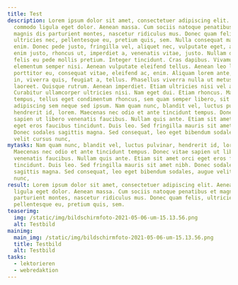 ```yaml
---
title: Test
description: Lorem ipsum dolor sit amet, consectetuer adipiscing elit. Aenean
  commodo ligula eget dolor. Aenean massa. Cum sociis natoque penatibus et
  magnis dis parturient montes, nascetur ridiculus mus. Donec quam felis,
  ultricies nec, pellentesque eu, pretium quis, sem. Nulla consequat massa quis
  enim. Donec pede justo, fringilla vel, aliquet nec, vulputate eget, arcu. In
  enim justo, rhoncus ut, imperdiet a, venenatis vitae, justo. Nullam dictum
  felis eu pede mollis pretium. Integer tincidunt. Cras dapibus. Vivamus
  elementum semper nisi. Aenean vulputate eleifend tellus. Aenean leo ligula,
  porttitor eu, consequat vitae, eleifend ac, enim. Aliquam lorem ante, dapibus
  in, viverra quis, feugiat a, tellus. Phasellus viverra nulla ut metus varius
  laoreet. Quisque rutrum. Aenean imperdiet. Etiam ultricies nisi vel augue.
  Curabitur ullamcorper ultricies nisi. Nam eget dui. Etiam rhoncus. Maecenas
  tempus, tellus eget condimentum rhoncus, sem quam semper libero, sit amet
  adipiscing sem neque sed ipsum. Nam quam nunc, blandit vel, luctus pulvinar,
  hendrerit id, lorem. Maecenas nec odio et ante tincidunt tempus. Donec vitae
  sapien ut libero venenatis faucibus. Nullam quis ante. Etiam sit amet orci
  eget eros faucibus tincidunt. Duis leo. Sed fringilla mauris sit amet nibh.
  Donec sodales sagittis magna. Sed consequat, leo eget bibendum sodales, augue
  velit cursus nunc,
mytasks: Nam quam nunc, blandit vel, luctus pulvinar, hendrerit id, lorem.
  Maecenas nec odio et ante tincidunt tempus. Donec vitae sapien ut libero
  venenatis faucibus. Nullam quis ante. Etiam sit amet orci eget eros faucibus
  tincidunt. Duis leo. Sed fringilla mauris sit amet nibh. Donec sodales
  sagittis magna. Sed consequat, leo eget bibendum sodales, augue velit cursus
  nunc,
result: Lorem ipsum dolor sit amet, consectetuer adipiscing elit. Aenean commodo
  ligula eget dolor. Aenean massa. Cum sociis natoque penatibus et magnis dis
  parturient montes, nascetur ridiculus mus. Donec quam felis, ultricies nec,
  pellentesque eu, pretium quis, sem.
teaserimg:
  img: /static/img/bildschirmfoto-2021-05-06-um-15.13.56.png
  alt: Testbild
mainimg:
  main_img: /static/img/bildschirmfoto-2021-05-06-um-15.13.56.png
  title: Testbild
  alt: Testbild
tasks:
  - lektorieren
  - webredaktion
---
```

